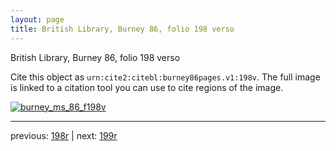 ```yaml
---
layout: page
title: British Library, Burney 86, folio 198 verso
---
```


British Library, Burney 86, folio 198 verso

Cite this object as `urn:cite2:citebl:burney86pages.v1:198v`.  The full image is linked to a citation tool you can use to cite regions of the image.

[![burney_ms_86_f198v](http://www.homermultitext.org/iipsrv?IIIF=/project/homer/pyramidal/deepzoom/citebl/burney86imgs/v1/burney_ms_86_f198v.tif/full/800,/0/default.jpg)](http://www.homermultitext.org/ict2/?urn=urn:cite2:citebl:burney86imgs.v1:burney_ms_86_f198v) 

---

previous:  [198r](../198r/) | next: [199r](../199r/)